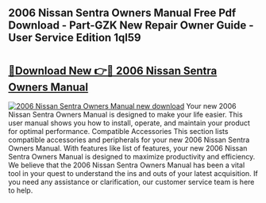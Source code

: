 ## 2006 Nissan Sentra Owners Manual Free Pdf Download - Part-GZK New Repair Owner Guide - User Service Edition 1ql59

# <h2><a href="http://bc45340.oget.top/?id=2006+Nissan+Sentra+Owners+Manual">🔗Download New 👉🔴 2006 Nissan Sentra Owners Manual</a></h2>

[![2006 Nissan Sentra Owners Manual new download](https://i.imgur.com/5g1atiW.png)](http://bc45340.oget.top/?id=2006+Nissan+Sentra+Owners+Manual)
Your new 2006 Nissan Sentra Owners Manual is designed to make your life easier. This user manual shows you how to install, operate, and maintain your product for optimal performance. Compatible Accessories This section lists compatible accessories and peripherals for your new 2006 Nissan Sentra Owners Manual. With features like list of features, your new 2006 Nissan Sentra Owners Manual is designed to maximize productivity and efficiency. We believe that the 2006 Nissan Sentra Owners Manual has been a vital tool in your quest to understand the ins and outs of your latest acquisition. If you need any assistance or clarification, our customer service team is here to help.
